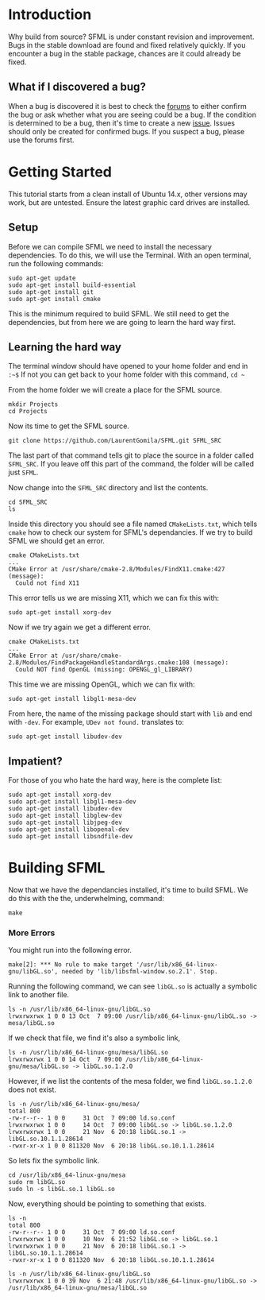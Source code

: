 # Introduction

Why build from source?  SFML is under constant revision and improvement.  Bugs in the stable download are found and fixed relatively quickly.  If you encounter a bug in the stable package, chances are it could already be fixed.  

## What if I discovered a bug?

When a bug is discovered it is best to check the [forums](http://en.sfml-dev.org/forums/) to either confirm the bug or ask whether what you are seeing could be a bug.  If the condition is determined to be a bug, then it's time to create a new [issue](https://github.com/LaurentGomila/SFML/issues).  Issues should only be created for confirmed bugs.  If you suspect a bug, please use the forums first.

# Getting Started

This tutorial starts from a clean install of Ubuntu 14.x, other versions may work, but are untested.
Ensure the latest graphic card drives are installed.

## Setup

Before we can compile SFML we need to install the necessary dependencies.  To do this, we will use the Terminal.
With an open terminal, run the following commands: 

    sudo apt-get update
    sudo apt-get install build-essential
    sudo apt-get install git
    sudo apt-get install cmake
    
This is the minimum required to build SFML.  We still need to get the dependencies, but from here we are going to learn the hard way first.

## Learning the hard way

The terminal window should have opened to your home folder and end in `:~$`
If not you can get back to your home folder with this command, `cd ~`

From the home folder we will create a place for the SFML source.  

    mkdir Projects
    cd Projects
    
Now its time to get the SFML source.

    git clone https://github.com/LaurentGomila/SFML.git SFML_SRC

The last part of that command tells git to place the source in a folder called `SFML_SRC`. If you leave off this part of the command, the folder will be called just `SFML`.

Now change into the `SFML_SRC` directory and list the contents.

    cd SFML_SRC
    ls 

Inside this directory you should see a file named `CMakeLists.txt`, which tells `cmake` how to check our system for SFML's dependancies.  If we try to build SFML we should get an error.

    cmake CMakeLists.txt
    ...
    CMake Error at /usr/share/cmake-2.8/Modules/FindX11.cmake:427 (message):
      Could not find X11

This error tells us we are missing X11, which we can fix this with:

    sudo apt-get install xorg-dev

Now if we try again we get a different error.

    cmake CMakeLists.txt
    ...
    CMake Error at /usr/share/cmake-2.8/Modules/FindPackageHandleStandardArgs.cmake:108 (message):
      Could NOT find OpenGL (missing: OPENGL_gl_LIBRARY)

This time we are missing OpenGL, which we can fix with:

    sudo apt-get install libgl1-mesa-dev

From here, the name of the missing package should start with `lib` and end with `-dev`.
For example, `UDev not found.` translates to:

    sudo apt-get install libudev-dev

## Impatient?

For those of you who hate the hard way, here is the complete list:

    sudo apt-get install xorg-dev
    sudo apt-get install libgl1-mesa-dev
    sudo apt-get install libudev-dev
    sudo apt-get install libglew-dev
    sudo apt-get install libjpeg-dev
    sudo apt-get install libopenal-dev
    sudo apt-get install libsndfile-dev

# Building SFML

Now that we have the dependancies installed, it's time to build SFML.  We do this with the the, underwhelming, command:

    make

### More Errors

You might run into the following error.

    make[2]: *** No rule to make target '/usr/lib/x86_64-linux-gnu/libGL.so', needed by 'lib/libsfml-window.so.2.1'. Stop.

Running the following command, we can see `libGL.so` is actually a symbolic link to another file.

    ls -n /usr/lib/x86_64-linux-gnu/libGL.so
    lrwxrwxrwx 1 0 0 13 Oct  7 09:00 /usr/lib/x86_64-linux-gnu/libGL.so -> mesa/libGL.so

If we check that file, we find it's also a symbolic link,

    ls -n /usr/lib/x86_64-linux-gnu/mesa/libGL.so
    lrwxrwxrwx 1 0 0 14 Oct  7 09:00 /usr/lib/x86_64-linux-gnu/mesa/libGL.so -> libGL.so.1.2.0

However, if we list the contents of the mesa folder, we find `libGL.so.1.2.0` does not exist.

    ls -n /usr/lib/x86_64-linux-gnu/mesa/
    total 800
    -rw-r--r-- 1 0 0     31 Oct  7 09:00 ld.so.conf
    lrwxrwxrwx 1 0 0     14 Oct  7 09:00 libGL.so -> libGL.so.1.2.0
    lrwxrwxrwx 1 0 0     21 Nov  6 20:18 libGL.so.1 -> libGL.so.10.1.1.28614
    -rwxr-xr-x 1 0 0 811320 Nov  6 20:18 libGL.so.10.1.1.28614

So lets fix the symbolic link.

    cd /usr/lib/x86_64-linux-gnu/mesa
    sudo rm libGL.so
    sudo ln -s libGL.so.1 libGL.so

Now, everything should be pointing to something that exists.

    ls -n
    total 800
    -rw-r--r-- 1 0 0     31 Oct  7 09:00 ld.so.conf
    lrwxrwxrwx 1 0 0     10 Nov  6 21:52 libGL.so -> libGL.so.1
    lrwxrwxrwx 1 0 0     21 Nov  6 20:18 libGL.so.1 -> libGL.so.10.1.1.28614
    -rwxr-xr-x 1 0 0 811320 Nov  6 20:18 libGL.so.10.1.1.28614

    ls -n /usr/lib/x86_64-linux-gnu/libGL.so 
    lrwxrwxrwx 1 0 0 39 Nov  6 21:48 /usr/lib/x86_64-linux-gnu/libGL.so -> /usr/lib/x86_64-linux-gnu/mesa/libGL.so






